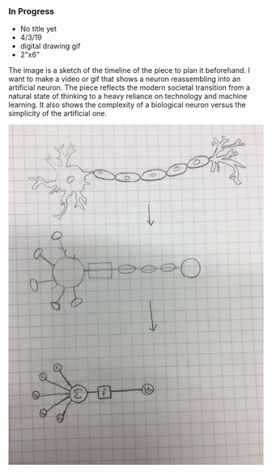 ### In Progress

- No title yet
- 4/3/19
- digital drawing gif
- 2"x6"

The image is a sketch of the timeline of the piece to plan it beforehand.
I want to make a video or gif that shows a
neuron reassembling into an artificial
neuron. The piece reflects the modern societal
transition from a natural state of thinking
to a heavy reliance on technology and machine learning.
It also shows the complexity of a biological
neuron versus the simplicity of the
artificial one.

![In Progress Sketch](in_progress.jpg)
